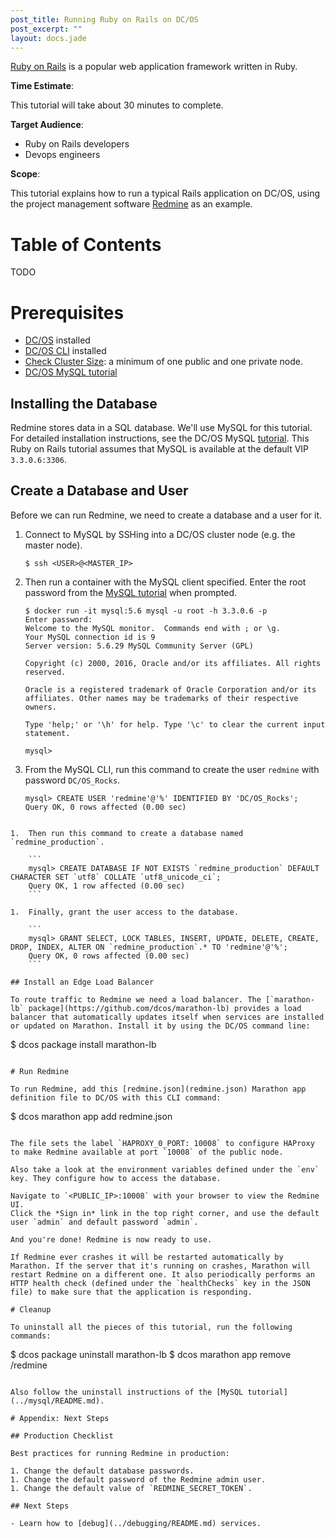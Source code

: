 ```yaml
---
post_title: Running Ruby on Rails on DC/OS
post_excerpt: ""
layout: docs.jade
---
```


[Ruby on Rails](http://rubyonrails.org/) is a popular web application framework written in Ruby.

**Time Estimate**:

This tutorial will take about 30 minutes to complete.

**Target Audience**:

- Ruby on Rails developers
- Devops engineers

**Scope**:

This tutorial explains how to run a typical Rails application on DC/OS, using the project management software [Redmine](http://www.redmine.org/) as an example.

# Table of Contents

TODO

# Prerequisites

*   [DC/OS](/administration/installing/) installed
*   [DC/OS CLI](/usage/cli/install/) installed
*   [Check Cluster Size](../getting-started/cluster-size/README.md): a minimum of one public and one private node.
*   [DC/OS MySQL tutorial](../mysql/README.md)

## Installing the Database

Redmine stores data in a SQL database.
We'll use MySQL for this tutorial. For detailed installation instructions, see the DC/OS MySQL [tutorial](../mysql/README.md).
This Ruby on Rails tutorial assumes that MySQL is available at the default VIP `3.3.0.6:3306`.

## Create a Database and User

Before we can run Redmine, we need to create a database and a user for it.

1.  Connect to MySQL by SSHing into a DC/OS cluster node (e.g. the master node).

    ```
    $ ssh <USER>@<MASTER_IP>
    ```

1.  Then run a container with the MySQL client specified. Enter the root password from the [MySQL tutorial](../mysql/README.md) when prompted.

    ```
    $ docker run -it mysql:5.6 mysql -u root -h 3.3.0.6 -p
    Enter password:
    Welcome to the MySQL monitor.  Commands end with ; or \g.
    Your MySQL connection id is 9
    Server version: 5.6.29 MySQL Community Server (GPL)

    Copyright (c) 2000, 2016, Oracle and/or its affiliates. All rights reserved.

    Oracle is a registered trademark of Oracle Corporation and/or its
    affiliates. Other names may be trademarks of their respective
    owners.

    Type 'help;' or '\h' for help. Type '\c' to clear the current input statement.

    mysql>
    ```

1.  From the MySQL CLI, run this command to create the user `redmine` with password `DC/OS_Rocks`.

    ```
    mysql> CREATE USER 'redmine'@'%' IDENTIFIED BY 'DC/OS_Rocks';
    Query OK, 0 rows affected (0.00 sec)
```

1.  Then run this command to create a database named `redmine_production`.

    ```
    mysql> CREATE DATABASE IF NOT EXISTS `redmine_production` DEFAULT CHARACTER SET `utf8` COLLATE `utf8_unicode_ci`;
    Query OK, 1 row affected (0.00 sec)
    ```

1.  Finally, grant the user access to the database.

    ```
    mysql> GRANT SELECT, LOCK TABLES, INSERT, UPDATE, DELETE, CREATE, DROP, INDEX, ALTER ON `redmine_production`.* TO 'redmine'@'%';
    Query OK, 0 rows affected (0.00 sec)
    ```

## Install an Edge Load Balancer

To route traffic to Redmine we need a load balancer. The [`marathon-lb` package](https://github.com/dcos/marathon-lb) provides a load balancer that automatically updates itself when services are installed or updated on Marathon. Install it by using the DC/OS command line:

```
$ dcos package install marathon-lb
```

# Run Redmine

To run Redmine, add this [redmine.json](redmine.json) Marathon app definition file to DC/OS with this CLI command:

```
$ dcos marathon app add redmine.json
```

The file sets the label `HAPROXY_0_PORT: 10008` to configure HAProxy to make Redmine available at port `10008` of the public node.

Also take a look at the environment variables defined under the `env` key. They configure how to access the database.

Navigate to `<PUBLIC_IP>:10008` with your browser to view the Redmine UI.
Click the *Sign in* link in the top right corner, and use the default user `admin` and default password `admin`.

And you're done! Redmine is now ready to use.

If Redmine ever crashes it will be restarted automatically by Marathon. If the server that it's running on crashes, Marathon will restart Redmine on a different one. It also periodically performs an HTTP health check (defined under the `healthChecks` key in the JSON file) to make sure that the application is responding.

# Cleanup

To uninstall all the pieces of this tutorial, run the following commands:

```
$ dcos package uninstall marathon-lb
$ dcos marathon app remove /redmine
```

Also follow the uninstall instructions of the [MySQL tutorial](../mysql/README.md).

# Appendix: Next Steps

## Production Checklist

Best practices for running Redmine in production:

1. Change the default database passwords.
1. Change the default password of the Redmine admin user.
1. Change the default value of `REDMINE_SECRET_TOKEN`.

## Next Steps

- Learn how to [debug](../debugging/README.md) services.
